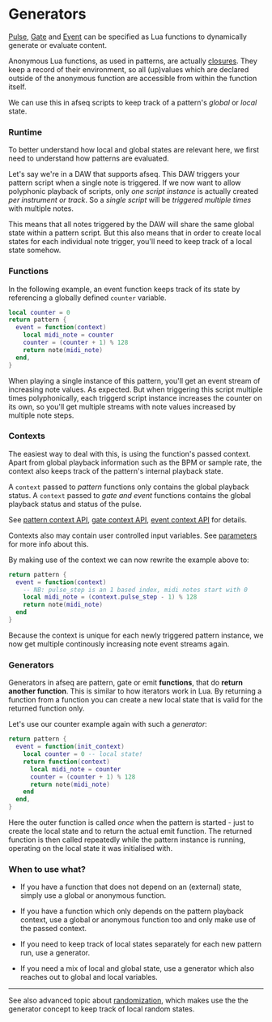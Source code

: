 # Generators

[Pulse](../guide/pulse.md), [Gate](../guide/gate.md) and [Event](../guide/event.md) can be specified as Lua functions to dynamically generate or evaluate content.

Anonymous Lua functions, as used in patterns, are actually [closures](https://www.lua.org/pil/6.1.html). They keep a record of their environment, so all (up)values which are declared outside of the anonymous function are accessible from within the function itself. 

We can use this in afseq scripts to keep track of a pattern's *global* or *local* state.   

### Runtime

To better understand how local and global states are relevant here, we first need to understand how patterns are evaluated.

Let's say we're in a DAW that supports afseq. This DAW triggers your pattern script when a single note is triggered. If we now want to allow polyphonic playback of scripts, only *one script instance* is actually created *per instrument or track*. So a *single script* will be *triggered multiple times* with multiple notes. 

This means that all notes triggered by the DAW will share the same global state within a pattern script. But this also means that in order to create local states for each individual note trigger, you'll need to keep track of a local state somehow.


### Functions

In the following example, an event function keeps track of its state by referencing a globally defined `counter` variable.

```lua
local counter = 0
return pattern {
  event = function(context)
    local midi_note = counter 
    counter = (counter + 1) % 128 
    return note(midi_note) 
  end, 
}
```

When playing a single instance of this pattern, you'll get an event stream of increasing note values. As expected. But when triggering this script multiple times polyphonically, each triggerd script instance increases the counter on its own, so you'll get multiple streams with note values increased by multiple note steps. 

### Contexts

The easiest way to deal with this, is using the function's passed context. Apart from global playback information such as the BPM or sample rate, the context also keeps track of the pattern's internal playback state. 

A `context` passed to *pattern* functions only contains the global playback status. A `context` passed to *gate and event* functions contains the global playback status and status of the pulse.

See [pattern context API](../API/pattern.md#PulseContext), [gate context API](../API/pattern.md#GateContext), [event context API](../API/pattern.md#EventContext) for details.

Contexts also may contain user controlled input variables. See [parameters](../guide/parameters.md) for more info about this. 

By making use of the context we can now rewrite the example above to:

```lua
return pattern {
  event = function(context)
    -- NB: pulse_step is an 1 based index, midi notes start with 0
    local midi_note = (context.pulse_step - 1) % 128
    return note(midi_note)
  end
}
```

Because the context is unique for each newly triggered pattern instance, we now get multiple continously increasing note event streams again.


### Generators

Generators in afseq are pattern, gate or emit **functions**, that do **return another function**. This is similar to how iterators work in Lua. By returning a function from a function you can create a new local state that is valid for the returned function only. 

Let's use our counter example again with such a *generator*:

```lua
return pattern {
  event = function(init_context)
    local counter = 0 -- local state!
    return function(context)
      local midi_note = counter
      counter = (counter + 1) % 128 
      return note(midi_note) 
    end
  end, 
}
```

Here the outer function is called *once* when the pattern is started - just to create the local state and to return the actual emit function. The returned function is then called repeatedly while the pattern instance is running, operating on the local state it was initialised with.


### When to use what?

- If you have a function that does not depend on an (external) state, simply use a global or anonymous function.

- If you have a function which only depends on the pattern playback context, use a global or anonymous function too and only make use of the passed context.

- If you need to keep track of local states separately for each new pattern run, use a generator.

- If you need a mix of local and global state, use a generator which also reaches out to global and local variables. 

---

See also advanced topic about [randomization](./randomization.md), which makes use the the generator concept to keep track of local random states.